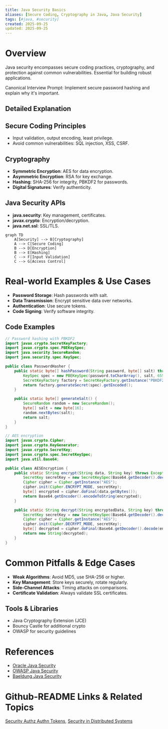 ```yaml
---
title: Java Security Basics
aliases: [Secure Coding, Cryptography in Java, Java Security]
tags: [#java, #security]
created: 2025-09-25
updated: 2025-09-25
---
```


# Overview

Java security encompasses secure coding practices, cryptography, and protection against common vulnerabilities. Essential for building robust applications.

Canonical Interview Prompt: Implement secure password hashing and explain why it's important.

## Detailed Explanation

## Secure Coding Principles

- Input validation, output encoding, least privilege.
- Avoid common vulnerabilities: SQL injection, XSS, CSRF.

## Cryptography

- **Symmetric Encryption**: AES for data encryption.
- **Asymmetric Encryption**: RSA for key exchange.
- **Hashing**: SHA-256 for integrity, PBKDF2 for passwords.
- **Digital Signatures**: Verify authenticity.

## Java Security APIs

- **java.security**: Key management, certificates.
- **javax.crypto**: Encryption/decryption.
- **java.net.ssl**: SSL/TLS.

```mermaid
graph TD
    A[Security] --> B[Cryptography]
    A --> C[Secure Coding]
    B --> D[Encryption]
    B --> E[Hashing]
    C --> F[Input Validation]
    C --> G[Access Control]
```

# Real-world Examples & Use Cases

- **Password Storage**: Hash passwords with salt.
- **Data Transmission**: Encrypt sensitive data over networks.
- **Authentication**: Use secure tokens.
- **Code Signing**: Verify software integrity.

## Code Examples

```java
// Password hashing with PBKDF2
import javax.crypto.SecretKeyFactory;
import javax.crypto.spec.PBEKeySpec;
import java.security.SecureRandom;
import java.security.spec.KeySpec;

public class PasswordHasher {
    public static byte[] hashPassword(String password, byte[] salt) throws Exception {
        KeySpec spec = new PBEKeySpec(password.toCharArray(), salt, 65536, 128);
        SecretKeyFactory factory = SecretKeyFactory.getInstance("PBKDF2WithHmacSHA1");
        return factory.generateSecret(spec).getEncoded();
    }

    public static byte[] generateSalt() {
        SecureRandom random = new SecureRandom();
        byte[] salt = new byte[16];
        random.nextBytes(salt);
        return salt;
    }
}
```

```java
// AES encryption
import javax.crypto.Cipher;
import javax.crypto.KeyGenerator;
import javax.crypto.SecretKey;
import javax.crypto.spec.SecretKeySpec;
import java.util.Base64;

public class AESEncryption {
    public static String encrypt(String data, String key) throws Exception {
        SecretKey secretKey = new SecretKeySpec(Base64.getDecoder().decode(key), "AES");
        Cipher cipher = Cipher.getInstance("AES");
        cipher.init(Cipher.ENCRYPT_MODE, secretKey);
        byte[] encrypted = cipher.doFinal(data.getBytes());
        return Base64.getEncoder().encodeToString(encrypted);
    }

    public static String decrypt(String encryptedData, String key) throws Exception {
        SecretKey secretKey = new SecretKeySpec(Base64.getDecoder().decode(key), "AES");
        Cipher cipher = Cipher.getInstance("AES");
        cipher.init(Cipher.DECRYPT_MODE, secretKey);
        byte[] decrypted = cipher.doFinal(Base64.getDecoder().decode(encryptedData));
        return new String(decrypted);
    }
}
```

# Common Pitfalls & Edge Cases

- **Weak Algorithms**: Avoid MD5, use SHA-256 or higher.
- **Key Management**: Store keys securely, rotate regularly.
- **Side-Channel Attacks**: Timing attacks on comparisons.
- **Certificate Validation**: Always validate SSL certificates.

## Tools & Libraries

- Java Cryptography Extension (JCE)
- Bouncy Castle for additional crypto
- OWASP for security guidelines

# References

- [Oracle Java Security](https://docs.oracle.com/javase/8/docs/technotes/guides/security/)
- [OWASP Java Security](https://owasp.org/www-pdf-archive/OWASP_Java_Security.pdf)
- [Baeldung Java Security](https://www.baeldung.com/java-security)

# Github-README Links & Related Topics

[Security Authz Authn Tokens](system-design/security-authz-authn-tokens/README.md), [Security in Distributed Systems](system-design/security-in-distributed-systems/README.md)